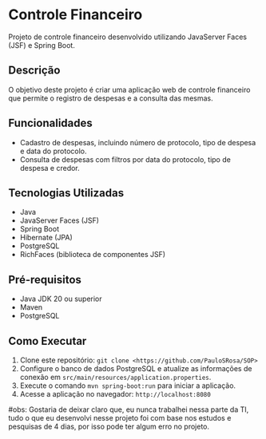 # Controle Financeiro

Projeto de controle financeiro desenvolvido utilizando JavaServer Faces (JSF) e Spring Boot.

## Descrição

O objetivo deste projeto é criar uma aplicação web de controle financeiro que permite o registro de despesas e a consulta das mesmas.

## Funcionalidades

- Cadastro de despesas, incluindo número de protocolo, tipo de despesa e data do protocolo.
- Consulta de despesas com filtros por data do protocolo, tipo de despesa e credor.

## Tecnologias Utilizadas

- Java
- JavaServer Faces (JSF)
- Spring Boot
- Hibernate (JPA)
- PostgreSQL
- RichFaces (biblioteca de componentes JSF)

## Pré-requisitos

- Java JDK 20 ou superior
- Maven
- PostgreSQL

## Como Executar

1. Clone este repositório: `git clone <https://github.com/PauloSRosa/SOP>`
2. Configure o banco de dados PostgreSQL e atualize as informações de conexão em `src/main/resources/application.properties`.
3. Execute o comando `mvn spring-boot:run` para iniciar a aplicação.
4. Acesse a aplicação no navegador: `http://localhost:8080`


#obs: Gostaria de deixar claro que, eu nunca trabalhei nessa parte da TI, tudo o que eu desenvolvi nesse projeto foi com 
	  base nos estudos e pesquisas de 4 dias, por isso pode ter algum erro no projeto.
